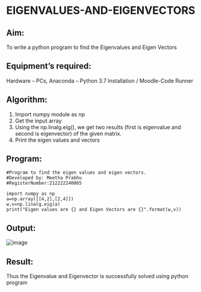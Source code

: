 # EIGENVALUES-AND-EIGENVECTORS
## Aim:
To write a python program to find the Eigenvalues and Eigen Vectors
## Equipment’s required:
Hardware – PCs, Anaconda – Python 3.7 Installation / Moodle-Code Runner
## Algorithm:
1. Import numpy module as np
2. Get the input array
3. Using the np.linalg.eig(),  we get two results (first is eigenvalue and second is eigenvector) of the given matrix.
4. Print the eigen values and vectors
## Program:
```
#Program to find the eigen values and eigen vectors.
#Developed by: Meetha Prabhu
#RegisterNumber:212222240065

import numpy as np
a=np.array([[4,2],[2,4]])
w,v=np.linalg.eig(a)
print("Eigen values are {} and Eigen Vectors are {}".format(w,v))
```
## Output:
![image](https://user-images.githubusercontent.com/119401038/227968280-abfcf822-6620-4fe5-b175-a9aeb0ffd24b.png)

## Result:
Thus the Eigenvalue and Eigenvector is successfully solved using python program
